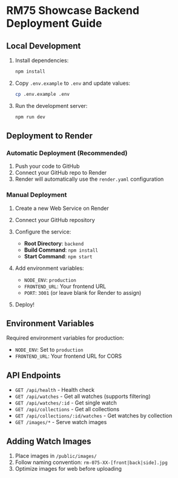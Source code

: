 # RM75 Showcase Backend Deployment Guide

## Local Development

1. Install dependencies:
   ```bash
   npm install
   ```

2. Copy `.env.example` to `.env` and update values:
   ```bash
   cp .env.example .env
   ```

3. Run the development server:
   ```bash
   npm run dev
   ```

## Deployment to Render

### Automatic Deployment (Recommended)

1. Push your code to GitHub
2. Connect your GitHub repo to Render
3. Render will automatically use the `render.yaml` configuration

### Manual Deployment

1. Create a new Web Service on Render
2. Connect your GitHub repository
3. Configure the service:
   - **Root Directory**: `backend`
   - **Build Command**: `npm install`
   - **Start Command**: `npm start`
   
4. Add environment variables:
   - `NODE_ENV`: `production`
   - `FRONTEND_URL`: Your frontend URL
   - `PORT`: `3001` (or leave blank for Render to assign)

5. Deploy!

## Environment Variables

Required environment variables for production:
- `NODE_ENV`: Set to `production`
- `FRONTEND_URL`: Your frontend URL for CORS

## API Endpoints

- `GET /api/health` - Health check
- `GET /api/watches` - Get all watches (supports filtering)
- `GET /api/watches/:id` - Get single watch
- `GET /api/collections` - Get all collections
- `GET /api/collections/:id/watches` - Get watches by collection
- `GET /images/*` - Serve watch images

## Adding Watch Images

1. Place images in `/public/images/`
2. Follow naming convention: `rm-075-XX-[front|back|side].jpg`
3. Optimize images for web before uploading